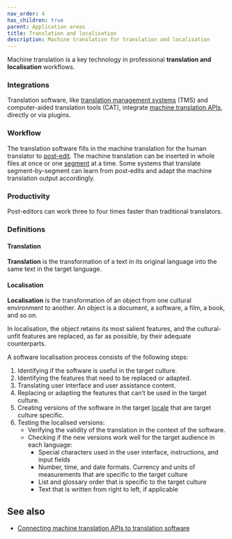 ```yaml
---
nav_order: 4
has_children: true
parent: Application areas
title: Translation and localisation
description: Machine translation for translation and localisation
---
```


Machine translation is a key technology in professional **translation and localisation** workflows.

### Integrations

Translation software, like [translation management systems](/integrations) (TMS) and computer-aided translation tools (CAT), integrate [machine translation APIs](/apis), directly or via plugins.

### Workflow

The translation software fills in the machine translation for the human translator to [post-edit](/post-editing).
The machine translation can be inserted in whole files at once or one [segment](/segment) at a time.
Some systems that translate segment-by-segment can learn from post-edits and adapt the machine translation output accordingly.

### Productivity
<!-- Not always true!!! Link to the chapter on post-editing productivity when it's ready -->
Post-editors can work three to four times faster than traditional translators.

### Definitions

#### Translation

**Translation** is the transformation of a text in its original language into the same text in the target language.

#### Localisation

**Localisation** is the transformation of an object from one cultural environment to another.
An object is a document, a software, a film, a book, and so on.

In localisation, the object retains its most salient features, and the cultural-unfit features are replaced, as far as possible, by their adequate counterparts.

A software localisation process consists of the following steps:

1. Identifying if the software is useful in the target culture.
2. Identifying the features that need to be replaced or adapted.
3. Translating user interface and user assistance content.
4. Replacing or adapting the features that can’t be used in the target culture.
5. Creating versions of the software in the target [locale](/locale) that are target culture specific.
6. Testing the localised versions:
   - Verifying the validity of the translation in the context of the software.
   - Checking if the new versions work well for the target audience in each language:
     - Special characters used in the user interface, instructions, and input fields
     - Number, time, and date formats. Currency and units of measurements that are specific to the target culture
     - List and glossary order that is specific to the target culture
     - Text that is written from right to left, if applicable

## See also

- [Connecting machine translation APIs to translation software ](/cat-tools)
